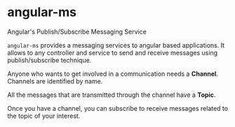 # angular-ms
Angular's Publish/Subscribe Messaging Service

`angular-ms` provides a messaging services to angular based applications. It allows to any controller and service to send and receive messages using publish/subscribe technique. 

Anyone who wants to get involved in a communication needs a **Channel**. Channels are identified by name. 

All the messages that are transmitted through the channel have a **Topic**. 

Once you have a channel, you can subscribe to receive messages related to the topic of your interest.


